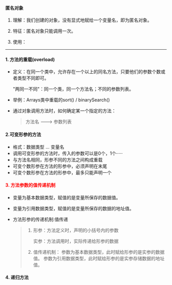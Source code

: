 #### 匿名对象

1. 理解：我们创建的对象，没有显式地赋给一个变量名，即为匿名对象。

2. 特征：匿名对象只能调用一次。
3. 使用：

<hr/>

#### 1. 方法的重载(overload)

* 定义：在同一个类中，允许存在一个以上的同名方法，只要他们的参数个数或者类型不同即可。

  "两同一不同"：同一个类，同一个方法名；不同的参数列表。

* 举例：Arrays类中重载的sort()  / binarySearch()

* 通过对象调用方法时，如何确定某一个指定的方法：

  > 方法名 ---> 参数列表

  

#### 2.可变形参的方法

* 格式：数据类型 ... 变量名
* 调用可变形参的方法时，传入的参数可以是0个，1个·····
* 与方法名相同，形参不同的方法之间构成重载
* 可变个数形参在方法的形参中，必须声明在末尾
* 可变个数形参在方法的形参中，最多只能声明一个



####  <font color=red>3. 方法参数的值传递机制</font>

* 变量为基本数据类型，赋值的是变量所保存的数据值。
* 变量为引用数据类型，赋值的是变量所保存的数据的地址值。

* 方法形参的传递机制:值传递

  > 1. 形参：方法定义时，声明的小括号内的参数
  >
  >    实参：方法调用时，实际传递给形参的数据
  > 2. 值传递机制：
  >    参数为基本数据类型，此时赋给形参的是实参的数据值。
  >    参数为引用数据类型，此时赋给形参的是实参存储数据的地址值。
  >    



#### 4. 递归方法





